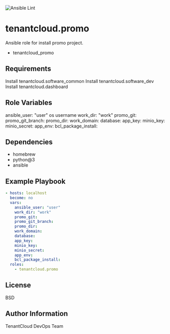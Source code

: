 
![Ansible Lint](https://github.com/tenantcloud/ansible-role-promo/workflows/Lint%20Ansible%20Roles/badge.svg?branch-master)

tenantcloud.promo
=========

Ansible role for install promo project.

  - tenantcloud_promo

Requirements
------------

Install tenantcloud.software_common
Install tenantcloud.software_dev
Install tenantcloud.dashboard

Role Variables
--------------

ansible_user: "user" os username
work_dir: "work"
promo_git:
promo_git_branch:
promo_dir:
work_domain:
database:
app_key:
minio_key:
minio_secret:
app_env:
bcl_package_install:

Dependencies
------------

  - homebrew
  - python@3
  - ansible

Example Playbook
----------------

```yaml
- hosts: localhost
  become: no
  vars:
    ansible_user: "user"
    work_dir: "work"
    promo_git:
    promo_git_branch:
    promo_dir:
    work_domain:
    database:
    app_key:
    minio_key:
    minio_secret:
    app_env:
    bcl_package_install:
  roles:
    - tenantcloud.promo
```

License
-------

BSD

Author Information
------------------

TenantCloud DevOps Team

